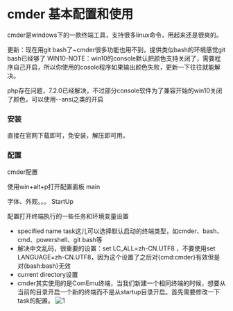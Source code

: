 # cmder 基本配置和使用
cmder是windows下的一款终端工具，支持很多linux命令，用起来还是很爽的。

更新：现在用git bash了~cmder很多功能也用不到，提供类似bash的环境感觉git bash已经够了
WIN10-NOTE：win10的console默认把颜色支持关闭了，需要程序自己开启，所以你使用的cosole程序如果输出颜色失败，更新一下往往就能解决。

php存在问题，7.2.0已经解决，不过部分console软件为了兼容开始的win10关闭了颜色，可以使用--ansi之类的开启

### 安装
直接在官网下载即可，免安装，解压即可用。

### 配置
cmder配置

使用win+alt+p打开配置面板
main

字体、外观。。。
StartUp

配置打开终端执行的一些任务和环境变量设置
+ specified name task这儿可以选择默认启动的终端类型，如cmder、bash、cmd、powershell、git bash等
+ 解决中文乱码，很重要的设置：set LC_ALL=zh-CN.UTF8 ，不要使用set LANGUAGE=zh-CN.UTF8，因为这个设置了之后对{cmd:cmder}有效但是对{bash:bash}无效
+ current directory设置
+ cmder其实使用的是ComEmu终端，当我们新建一个相同终端的时候，想要从当前的目录开启一个新的终端而不是从startup目录开启。首先需要修改一下task的配置。
![](https://images2015.cnblogs.com/blog/971915/201707/971915-20170710205028634-952196635.png '1')
